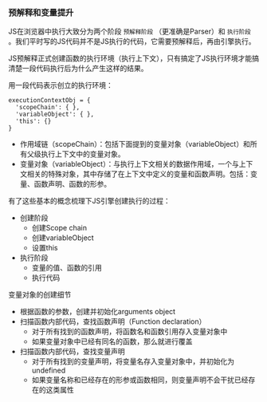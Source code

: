 ### 预解释和变量提升

JS在浏览器中执行大致分为两个阶段 `预解释阶段` （更准确是Parser）和 `执行阶段` 。我们平时写的JS代码并不是JS执行的代码，它需要预解释后，再由引擎执行。

JS预解释正式创建函数的执行环境（执行上下文），只有搞定了JS执行环境才能搞清楚一段代码执行后为什么产生这样的结果。

用一段代码表示创立的执行环境：

``` 
executionContextObj = {
  'scopeChain': { },
  'variableObject': { },
  'this': {}
}

```

* 作用域链（scopeChain）：包括下面提到的变量对象（variableObject）和所有父级执行上下文中的变量对象。
* 变量对象（variableObject）：与执行上下文相关的数据作用域，一个与上下文相关的特殊对象，其中存储了在上下文中定义的变量和函数声明。包括：变量、函数声明、函数的形参。

有了这些基本的概念梳理下JS引擎创建执行的过程：

* 创建阶段
  + 创建Scope chain
  + 创建variableObject
  + 设置this
* 执行阶段
  + 变量的值、函数的引用
  + 执行代码

变量对象的创建细节

* 根据函数的参数，创建并初始化arguments object
* 扫描函数内部代码，查找函数声明（Function declaration）
  * 对于所有找到的函数声明，将函数名和函数引用存入变量对象中
  * 如果变量对象中已经有同名的函数，那么就进行覆盖
* 扫描函数内部代码，查找变量声明
  * 对于所有找到的变量声明，将变量名存入变量对象中，并初始化为undefined
  * 如果变量名称和已经存在的形参或函数相同，则变量声明不会干扰已经存在的这类属性
